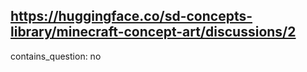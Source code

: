 ## https://huggingface.co/sd-concepts-library/minecraft-concept-art/discussions/2

contains_question: no